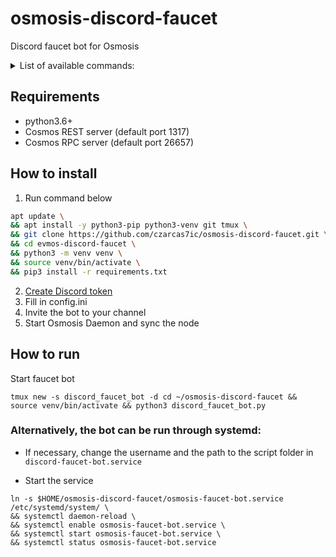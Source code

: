 # osmosis-discord-faucet
Discord faucet bot for Osmosis  


<details>
  <summary>List of available commands:</summary>

1. Request coins through the faucet  
`$request osmo1a5zxevtdwhy4ddj662rl8xqyqsnrdmv7007g32`

Transaction status explanation:  
✅ - mean bot send transaction to your address

2. Displays the current status of the node where faucet is running  
`$faucet_status`

3. Show faucet address  
`$faucet_address`

4. Show transaction information for a specific transaction ID  
`$tx_info 5C501EA776F66ADB6A5A3C13D876382FFE431A461E1AA7AD7A19D70C6B765A97`

5. Show address balance  
`$balance osmo1a5zxevtdwhy4ddj662rl8xqyqsnrdmv7007g32`  

</details>  


## Requirements
- python3.6+  
- Cosmos REST server (default port 1317)  
- Cosmos RPC server  (default port 26657)

## How to install  
1. Run command below  
```bash
apt update \
&& apt install -y python3-pip python3-venv git tmux \
&& git clone https://github.com/czarcas7ic/osmosis-discord-faucet.git \
&& cd evmos-discord-faucet \
&& python3 -m venv venv \
&& source venv/bin/activate \
&& pip3 install -r requirements.txt
```
2. [Create Discord token](https://github.com/reactiflux/discord-irc/wiki/Creating-a-discord-bot-&-getting-a-token)  
3. Fill in config.ini  
4. Invite the bot to your channel  
5. Start Osmosis Daemon and sync the node  


## How to run  
Start faucet bot  
```
tmux new -s discord_faucet_bot -d cd ~/osmosis-discord-faucet && source venv/bin/activate && python3 discord_faucet_bot.py
```  
  
### Alternatively, the bot can be run through systemd:  
- If necessary, change the username and the path to the script folder in `discord-faucet-bot.service`  

- Start the service  
```
ln -s $HOME/osmosis-discord-faucet/osmosis-faucet-bot.service /etc/systemd/system/ \
&& systemctl daemon-reload \
&& systemctl enable osmosis-faucet-bot.service \
&& systemctl start osmosis-faucet-bot.service \
&& systemctl status osmosis-faucet-bot.service
```  

